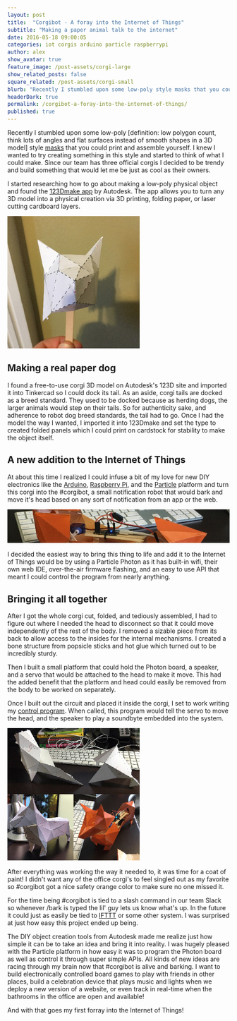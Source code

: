 ```yaml
---
layout: post
title:  "Corgibot - A foray into the Internet of Things"
subtitle: "Making a paper animal talk to the internet"
date: 2016-05-18 09:00:05
categories: iot corgis arduino particle raspberrypi
author: alex
show_avatar: true
feature_image: /post-assets/corgi-large
show_related_posts: false
square_related: /post-assets/corgi-small
blurb: "Recently I stumbled upon some low-poly style masks that you could print and assemble yourself. Since our team has three official corgis I decided to be trendy and build something that would let me be just as cool as their owners."
headerDark: true
permalink: /corgibot-a-foray-into-the-internet-of-things/
published: true
---
```


Recently I stumbled upon some low-poly [definition: low polygon count, think lots of angles and flat surfaces instead of smooth shapes in a 3D model] style [masks](http://wintercroft.com/) that you could print and assemble yourself. I knew I wanted to try creating something in this style and started to think of what I could make. Since our team has three official corgis I decided to be trendy and build something that would let me be just as cool as their owners.

I started researching how to go about making a low-poly physical object and found the [123Dmake app](http://www.123dapp.com/make) by Autodesk. The app allows you to turn any 3D model into a physical creation via 3D printing, folding paper, or laser cutting cardboard layers.

<img class="post-img-right" title="Corgi Head" src="/img/post-assets/corgi-head.jpg" alt="">

## Making a real paper dog

I found a free-to-use corgi 3D model on Autodesk's 123D site and imported it into Tinkercad so I could dock its tail. As an aside, corgi tails are docked as a breed standard. They used to be docked because as herding dogs, the larger animals would step on their tails. So for authenticity sake, and adherence to robot dog breed standards, the tail had to go. Once I had the model the way I wanted, I imported it into 123Dmake and set the type to created folded panels which I could print on cardstock for stability to make the object itself.

## A new addition to the Internet of Things

At about this time I realized I could infuse a bit of my love for new DIY electronics like the [Arduino](https://www.arduino.cc/), [Raspberry Pi](https://www.raspberrypi.org/), and the [Particle](https://www.particle.io/) platform and turn this corgi into the #corgibot, a small notification robot that would bark and move it's head based on any sort of notification from an app or the web.

<img class="post-img-full" title="Particle.io Photo" src="/img/post-assets/corgi-photon.jpg" alt="">

I decided the easiest way to bring this thing to life and add it to the Internet of Things would be by using a Particle Photon as it has built-in wifi, their own web IDE, over-the-air firmware flashing, and an easy to use API that meant I could control the program from nearly anything.

## Bringing it all together

After I got the whole corgi cut, folded, and tediously assembled, I had to figure out where I needed the head to disconnect so that it could move independently of the rest of the body. I removed a sizable piece from its back to allow access to the insides for the internal mechanisms. I created a bone structure from popsicle sticks and hot glue which turned out to be incredibly sturdy.

Then I built a small platform that could hold the Photon board, a speaker, and a servo that would be attached to the head to make it move. This had the added benefit that the platform and head could easily be removed from the body to be worked on separately.

Once I built out the circuit and placed it inside the corgi, I set to work writing my [control program](https://gist.github.com/streetalchemist/669983fa9b9bd074d604). When called, this program would tell the servo to move the head, and the speaker to play a soundbyte embedded into the system.

<img class="post-img-left" title="Corgibot Montage" src="/img/post-assets/corgi-complete.jpg" alt="">

After everything was working the way it needed to, it was time for a coat of paint! I didn't want any of the office corgi's to feel singled out as my favorite so #corgibot got a nice safety orange color to make sure no one missed it.

For the time being #corgibot is tied to a slash command in our team Slack so whenever /bark is typed the lil' guy lets us know what's up. In the future it could just as easily be tied to [IFTTT](https://ifttt.com/) or some other system. I was surprised at just how easy this project ended up being.

The DIY object creation tools from Autodesk made me realize just how simple it can be to take an idea and bring it into reality. I was hugely pleased with the Particle platform in how easy it was to program the Photon board as well as control it through super simple APIs. All kinds of new ideas are racing through my brain now that #corgibot is alive and barking. I want to build electronically controlled board games to play with friends in other places, build a celebration device that plays music and lights when we deploy a new version of a website, or even track in real-time when the bathrooms in the office are open and available!

And with that goes my first forray into the Internet of Things!
